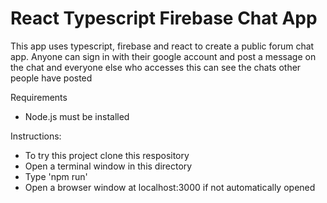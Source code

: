 # React Typescript Firebase Chat App

This app uses typescript, firebase and react to create a public forum chat app.
Anyone can sign in with their google account and post a message on the chat and everyone else who accesses this can see the chats other people have posted

Requirements
  - Node.js must be installed

Instructions:
  - To try this project clone this respository
  - Open a terminal window in this directory
  - Type 'npm run'
  - Open a browser window at localhost:3000 if not automatically opened
